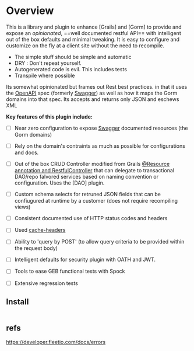 # Overview

This is a library and plugin to enhance [Grails] and [Gorm] to provide and expose an _opinionated_, ==well documented restful API== with intelligent out of the box defaults and minimal tweaking. It is easy to configure and customize on the fly at a client site without the need to recompile.

- The simple stuff should be simple and automatic
- DRY : Don't repeat yourself.
- Autogenerated code is evil. This includes tests
- Transpile where possible

Its somewhat opinionated but frames out Rest best practices.  in that it uses the [OpenAPI] spec (formerly [Swagger]) as well as how it maps the Gorm domains into that spec. Its accepts and returns only JSON and eschews XML

**Key features of this plugin include:**

- [ ] Near zero configuration to expose [Swagger] documented resources (the Gorm domains)
- [ ]  Rely on the domain's contraints as much as possible for configurations and docs.
- [ ]  Out of the box CRUD Controller modified from Grails [@Resource annotation and RestfulController](http://docs.grails.org/latest/guide/REST.html#domainResources) that can delegate to transactional DAO/repo falvored services based on naming convention or configuration. Uses the [DAO] plugin.
- [ ]  Custom schema selects for retruned JSON fields that can be confiugured at runtime by a customer (does not require recompiling views)
- [ ]  Consistent documented use of HTTP status codes and headers
- [ ]  Used [cache-headers](https://github.com/grails-plugins/cache-headers)
- [ ]  Ability to 'query by POST' (to allow query criteria to be provided within the request body)
- [ ]  Intelligent defaults for security plugin with OATH and JWT.
- [ ]  Tools to ease GEB functional tests with Spock
- [ ]  Extensive regression tests


## Install

```groovy

```

  [OpenAPI]: https://github.com/OAI/OpenAPI-Specification
  [OAS]: https://github.com/OAI/OpenAPI-Specification
  [Swagger]: https://swagger.io/announcing-openapi-3-0/

## refs
https://developer.fleetio.com/docs/errors
